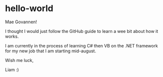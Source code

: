 # hello-world

Mae Govannen!

I thought I would just follow the GitHub guide to learn a wee bit about how it works. 

I am currently in the process of learning C# then VB on the .NET framework for my new job that I am starting mid-august.

Wish me luck, 

Liam :)
